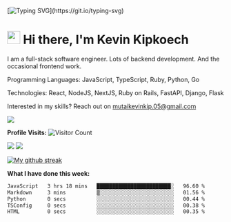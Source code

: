 
[![Typing SVG](https://readme-typing-svg.herokuapp.com?font=Courier+new&color=%23808080&size=40&width=800&duration=6969&lines=Welcome+to+my+profile!)](https://git.io/typing-svg)
# <img src="https://raw.githubusercontent.com/iampavangandhi/iampavangandhi/master/gifs/Hi.gif" width="30px"> Hi there, I'm Kevin Kipkoech

I am a full-stack software engineer. Lots of backend development. And the occasional frontend work.

Programming Languages: JavaScript, TypeScript, Ruby, Python, Go

Technologies: React, NodeJS, NextJS, Ruby on Rails, FastAPI, Django, Flask

Interested in my skills? Reach out on mutaikevinkip.05@gmail.com 

[![](https://img.shields.io/badge/linkedin-%230077B5.svg?style=for-the-badge&logo=linkedin)](https://www.linkedin.com/in/kevin-kipkoech-651a15108)


**Profile Visits:**
![Visitor Count](https://profile-counter.glitch.me/KevinKipkoechMutai/count.svg)

<img src="https://github-readme-stats.vercel.app/api?username=KevinKipkoechMutai&show_icons=true&theme=blue-green"/>

<img src="https://github-readme-stats.vercel.app/api/top-langs?username=KevinKipkoechMutai&layout=compact&theme=blue-green"/>

[![My github streak](https://github-readme-streak-stats.herokuapp.com/?user=KevinKipkoechMutai&theme=blue-green)](https://github.com/KevinKIpkoechMutai/github-readme-streak-stats)


**What I have done this week:**
<!--START_SECTION:waka-->

```txt
JavaScript   3 hrs 18 mins   ████████████████████████░   96.60 %
Markdown     3 mins          ▒░░░░░░░░░░░░░░░░░░░░░░░░   01.56 %
Python       0 secs          ░░░░░░░░░░░░░░░░░░░░░░░░░   00.44 %
TSConfig     0 secs          ░░░░░░░░░░░░░░░░░░░░░░░░░   00.38 %
HTML         0 secs          ░░░░░░░░░░░░░░░░░░░░░░░░░   00.35 %
```

<!--END_SECTION:waka-->

